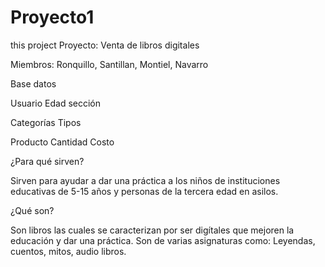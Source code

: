 # Proyecto1
this project 
Proyecto: Venta de libros digitales 

Miembros: Ronquillo, Santillan, Montiel, Navarro 

Base datos 

Usuario 
 Edad 
sección 

 

Categorías 
Tipos 
 
Producto 
Cantidad 
Costo 
 

 

¿Para qué sirven? 

Sirven para ayudar a dar una práctica a los niños de instituciones educativas de 5-15 años y personas de la tercera edad en asilos.  

 

¿Qué son? 

Son libros las cuales se caracterizan por ser digítales que mejoren la educación y dar una práctica. Son de varias asignaturas como: Leyendas, cuentos, mitos, audio libros. 

 
